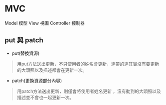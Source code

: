 # MVC

Model 模型
View 視圖
Controller 控制器

## put 與 patch
* put(替換資源)
> 用put方法送出更新，不只使用者的姓名會更新，連帶的連其實沒有要更新的大頭照以及描述都會在更新一次。

* patch(更換資源部分內容)
> 用patch方法送出更新，則僅會將使用者姓名更新 ，沒有動到的大頭照以及描述並不會也一起更新一次。